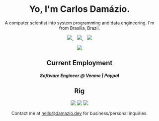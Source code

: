<h1 align='center'>
  Yo, I'm Carlos Damázio.
</h1>

<p align='center'>
  A computer scientist into system programming and data engineering. I'm from Brasilia, Brazil.
</p>


<p align='center'>
  
  <a href="https://www.linkedin.com/in/carlos-eduardo-c-dam%C3%A1zio/">
    <img src="https://img.shields.io/badge/linkedin-%230077B5.svg?&style=for-the-badge&logo=linkedin&logoColor=white" />
  </a>&nbsp;&nbsp;
  <a href="https://telegram.me/damnazio">
    <img src="https://img.shields.io/badge/Telegram-2CA5E0?style=for-the-badge&logo=telegram&logoColor=white" />        
  </a>&nbsp;&nbsp;
  <a href="https://api.whatsapp.com/send?phone=5561994041648">
    <img src="https://img.shields.io/badge/WhatsApp-25D366?style=for-the-badge&logo=whatsapp&logoColor=white" />        
  </a>
</p>

<p align='center'>
  <a href="#"><img src="https://camo.githubusercontent.com/1d2a00556b0f203fcd7183732ff304d50f51ba59ca208c3fd0289fee20ddddb7/68747470733a2f2f6769746875622d726561646d652d73746174732e76657263656c2e6170702f6170693f757365726e616d653d6361726c6f7364616d617a696f26636f756e745f707269766174653d74727565"></a>
</p>

<h2 align='center'>
  Current Employment
</h2>

<p align='center'>
  <h5 align='center'> Software Engineer @ Venmo | Paypal </h5>
</p>

<h2 align='center'>
  Rig
</h2>

<p align='center'>
  <img src="https://img.shields.io/badge/Intel-Core_i7_9th-0071C5?style=for-the-badge&logo=intel&logoColor=white" />
  <img src="https://img.shields.io/badge/NVIDIA-GTX1660TI-76B900?style=for-the-badge&logo=nvidia&logoColor=white" />
  <img src=" https://img.shields.io/badge/Arch%20Linux-1793D1?logo=arch-linux&logoColor=fff&style=flat-square" />
</p>

<p align='center'>
  Contact me at <a href='mailto:hello@damazio.dev'>hello@damazio.dev</a> for business/personal inquiries.
</p>
